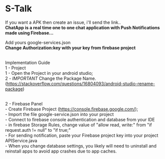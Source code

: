 
# S-Talk #

If you want a APK then create an issue, i'll send the link..
<br><b>ChatApp is a real time one to one chat application with Push Notifications made using Firebase...</b>

Add yours google-services.json
<br><b> Change Authorization:key with your key from firebase project</b>

<br>Implementation Guide 
<br>1 - Project
<br>1 - Open the Project in your android studio;
<br>2 - *IMPORTANT* Change the Package Name. (https://stackoverflow.com/questions/16804093/android-studio-rename-package)

<br>2 - Firebase Panel
<br>- Create Firebase Project (https://console.firebase.google.com/);
<br>- Import the file google-service.json into your project
<br>- Connect to firebase console authentication and database from your IDE
<br>- in firebase Storage Rules, change value of "allow read, write:" from "if request.auth != null" to "if true;"
<br>- For sending notification, paste your Firebase project key into your project APIService.java
<br>- When you change database settings, you likely will need to uninstall and reinstall apps to avoid app crashes due to app caches.